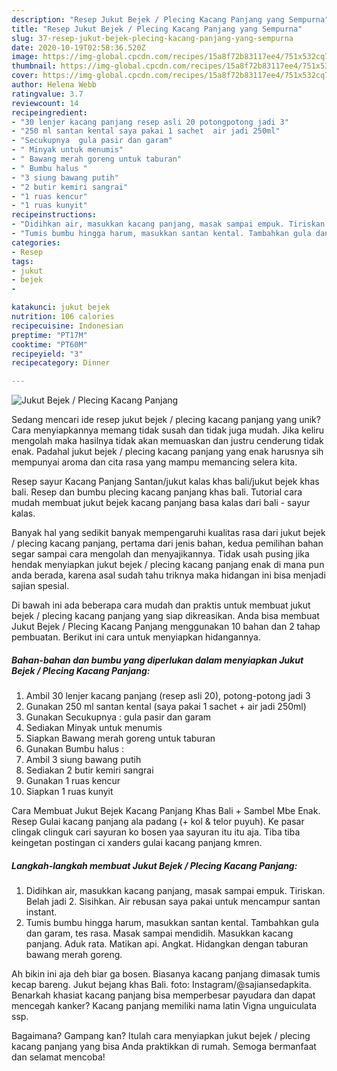 ```yaml
---
description: "Resep Jukut Bejek / Plecing Kacang Panjang yang Sempurna"
title: "Resep Jukut Bejek / Plecing Kacang Panjang yang Sempurna"
slug: 37-resep-jukut-bejek-plecing-kacang-panjang-yang-sempurna
date: 2020-10-19T02:58:36.520Z
image: https://img-global.cpcdn.com/recipes/15a8f72b83117ee4/751x532cq70/jukut-bejek-plecing-kacang-panjang-foto-resep-utama.jpg
thumbnail: https://img-global.cpcdn.com/recipes/15a8f72b83117ee4/751x532cq70/jukut-bejek-plecing-kacang-panjang-foto-resep-utama.jpg
cover: https://img-global.cpcdn.com/recipes/15a8f72b83117ee4/751x532cq70/jukut-bejek-plecing-kacang-panjang-foto-resep-utama.jpg
author: Helena Webb
ratingvalue: 3.7
reviewcount: 14
recipeingredient:
- "30 lenjer kacang panjang resep asli 20 potongpotong jadi 3"
- "250 ml santan kental saya pakai 1 sachet  air jadi 250ml"
- "Secukupnya  gula pasir dan garam"
- " Minyak untuk menumis"
- " Bawang merah goreng untuk taburan"
- " Bumbu halus "
- "3 siung bawang putih"
- "2 butir kemiri sangrai"
- "1 ruas kencur"
- "1 ruas kunyit"
recipeinstructions:
- "Didihkan air, masukkan kacang panjang, masak sampai empuk. Tiriskan. Belah jadi 2. Sisihkan. Air rebusan saya pakai untuk mencampur santan instant."
- "Tumis bumbu hingga harum, masukkan santan kental. Tambahkan gula dan garam, tes rasa. Masak sampai mendidih. Masukkan kacang panjang. Aduk rata. Matikan api. Angkat. Hidangkan dengan taburan bawang merah goreng."
categories:
- Resep
tags:
- jukut
- bejek
- 

katakunci: jukut bejek  
nutrition: 106 calories
recipecuisine: Indonesian
preptime: "PT17M"
cooktime: "PT60M"
recipeyield: "3"
recipecategory: Dinner

---
```



![Jukut Bejek / Plecing Kacang Panjang](https://img-global.cpcdn.com/recipes/15a8f72b83117ee4/751x532cq70/jukut-bejek-plecing-kacang-panjang-foto-resep-utama.jpg)

Sedang mencari ide resep jukut bejek / plecing kacang panjang yang unik? Cara menyiapkannya memang tidak susah dan tidak juga mudah. Jika keliru mengolah maka hasilnya tidak akan memuaskan dan justru cenderung tidak enak. Padahal jukut bejek / plecing kacang panjang yang enak harusnya sih mempunyai aroma dan cita rasa yang mampu memancing selera kita.

Resep sayur Kacang Panjang Santan/jukut kalas khas bali/jukut bejek khas bali. Resep dan bumbu plecing kacang panjang khas bali. Tutorial cara mudah membuat jukut bejek kacang panjang basa kalas dari bali - sayur kalas.

Banyak hal yang sedikit banyak mempengaruhi kualitas rasa dari jukut bejek / plecing kacang panjang, pertama dari jenis bahan, kedua pemilihan bahan segar sampai cara mengolah dan menyajikannya. Tidak usah pusing jika hendak menyiapkan jukut bejek / plecing kacang panjang enak di mana pun anda berada, karena asal sudah tahu triknya maka hidangan ini bisa menjadi sajian spesial.


Di bawah ini ada beberapa cara mudah dan praktis untuk membuat jukut bejek / plecing kacang panjang yang siap dikreasikan. Anda bisa membuat Jukut Bejek / Plecing Kacang Panjang menggunakan 10 bahan dan 2 tahap pembuatan. Berikut ini cara untuk menyiapkan hidangannya.

<!--inarticleads1-->

##### Bahan-bahan dan bumbu yang diperlukan dalam menyiapkan Jukut Bejek / Plecing Kacang Panjang:

1. Ambil 30 lenjer kacang panjang (resep asli 20), potong-potong jadi 3
1. Gunakan 250 ml santan kental (saya pakai 1 sachet + air jadi 250ml)
1. Gunakan Secukupnya : gula pasir dan garam
1. Sediakan  Minyak untuk menumis
1. Siapkan  Bawang merah goreng untuk taburan
1. Gunakan  Bumbu halus :
1. Ambil 3 siung bawang putih
1. Sediakan 2 butir kemiri sangrai
1. Gunakan 1 ruas kencur
1. Siapkan 1 ruas kunyit


Cara Membuat Jukut Bejek Kacang Panjang Khas Bali + Sambel Mbe Enak. Resep Gulai kacang panjang ala padang (+ kol &amp; telor puyuh). Ke pasar clingak clinguk cari sayuran ko bosen yaa sayuran itu itu aja. Tiba tiba keingetan postingan ci xanders gulai kacang panjang kmren. 

<!--inarticleads2-->

##### Langkah-langkah membuat Jukut Bejek / Plecing Kacang Panjang:

1. Didihkan air, masukkan kacang panjang, masak sampai empuk. Tiriskan. Belah jadi 2. Sisihkan. Air rebusan saya pakai untuk mencampur santan instant.
1. Tumis bumbu hingga harum, masukkan santan kental. Tambahkan gula dan garam, tes rasa. Masak sampai mendidih. Masukkan kacang panjang. Aduk rata. Matikan api. Angkat. Hidangkan dengan taburan bawang merah goreng.


Ah bikin ini aja deh biar ga bosen. Biasanya kacang panjang dimasak tumis kecap bareng. Jukut bejang khas Bali. foto: Instagram/@sajiansedapkita. Benarkah khasiat kacang panjang bisa memperbesar payudara dan dapat mencegah kanker? Kacang panjang memiliki nama latin Vigna unguiculata ssp. 

Bagaimana? Gampang kan? Itulah cara menyiapkan jukut bejek / plecing kacang panjang yang bisa Anda praktikkan di rumah. Semoga bermanfaat dan selamat mencoba!
